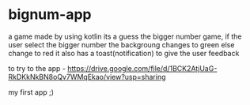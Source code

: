 # bignum-app
a game made by using kotlin
its a guess the bigger number game, if the user select the bigger number the backgroung changes to green else change to red
it also has a toast(notification) to give the user feedback

to try to the app - https://drive.google.com/file/d/1BCK2AtjUaG-RkDKkNkBN8oQv7WMqEkao/view?usp=sharing 

my first app ;)
